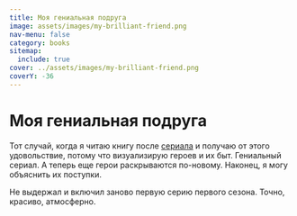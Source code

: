 ```yaml
---
title: Моя гениальная подруга
image: assets/images/my-brilliant-friend.png
nav-menu: false
category: books
sitemap:
  include: true
cover: ../assets/images/my-brilliant-friend.png
coverY: -36
---
```


# Моя гениальная подруга

Тот случай, когда я читаю книгу после [сериала](https://www.imdb.com/title/tt7278862/) и получаю от этого удовольствие, потому что визуализирую героев и их быт. Гениальный сериал. А теперь еще герои раскрываются по-новому. Наконец, я могу объяснить их поступки.

Не выдержал и включил заново первую серию первого сезона. Точно, красиво, атмосферно.
